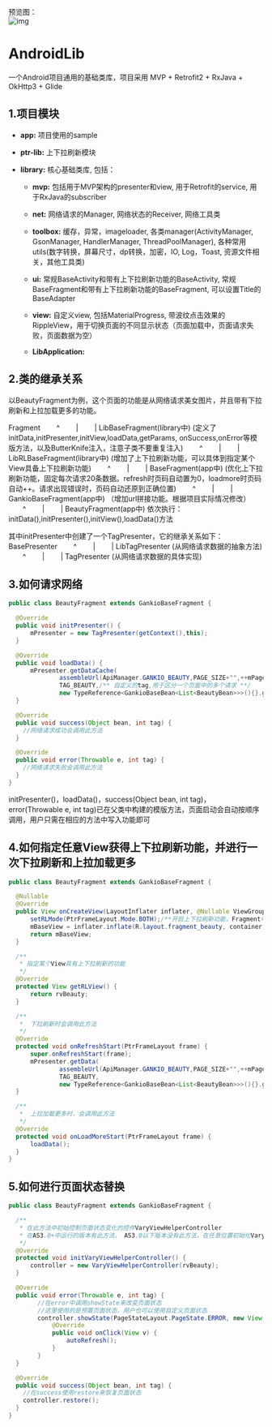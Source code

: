 预览图：  
![img](./preview.gif)

# AndroidLib
一个Android项目通用的基础类库，项目采用 MVP + Retrofit2 + RxJava + OkHttp3 + Glide

## 1.项目模块
- **app:** 项目使用的sample

- **ptr-lib:** 上下拉刷新模块

- **library:** 核心基础类库, 包括：

  - **mvp:** 包括用于MVP架构的presenter和view, 用于Retrofit的service, 用于RxJava的subscriber

  - **net:** 网络请求的Manager, 网络状态的Receiver, 网络工具类

  - **toolbox:** 缓存，异常，imageloader, 各类manager(ActivityManager, GsonManager, HandlerManager, ThreadPoolManager), 各种常用utils(数字转换，屏幕尺寸，dp转换，加密，IO, Log，Toast, 资源文件相关，其他工具类)

  - **ui:** 常规BaseActivity和带有上下拉刷新功能的BaseActivity, 常规BaseFragment和带有上下拉刷新功能的BaseFragment, 可以设置Title的BaseAdapter

  - **view:** 自定义view, 包括MaterialProgress, 带波纹点击效果的RippleView，用于切换页面的不同显示状态（页面加载中，页面请求失败，页面数据为空）

  - **LibApplication:**

## 2.类的继承关系
以BeautyFragment为例，这个页面的功能是从网络请求美女图片，并且带有下拉刷新和上拉加载更多的功能。

Fragment
　　^
　　|
　　|
LibBaseFragment(library中)
(定义了initData,initPresenter,initView,loadData,getParams, onSuccess,onError等模版方法，以及ButterKnife注入，注意子类不要重复注入)
　　^
　　|
　　|
LibRLBaseFragment(library中)
(增加了上下拉刷新功能，可以具体到指定某个View具备上下拉刷新功能)
　　^
　　|
　　|
BaseFragment(app中)
(优化上下拉刷新功能，固定每次请求20条数据。refresh时页码自动置为0，loadmore时页码自动++。请求出现错误时，页码自动还原到正确位置)
　　^
　　|
　　|
GankioBaseFragment(app中)
（增加url拼接功能。根据项目实际情况修改）
　　^
　　|
　　|
BeautyFragment(app中)
依次执行：initData(),initPresenter(),initView(),loadData()方法

其中initPresenter中创建了一个TagPresenter，它的继承关系如下：
BasePresenter<V>
　　^
　　|
　　|
LibTagPresenter<V>
(从网络请求数据的抽象方法)
　　^
　　|
　　|
TagPresenter
(从网络请求数据的具体实现)

## 3.如何请求网络
```java
public class BeautyFragment extends GankioBaseFragment {

  @Override
  public void initPresenter() {
      mPresenter = new TagPresenter(getContext(),this);
  }

  @Override
  public void loadData() {
      mPresenter.getDataCache(
              assembleUrl(ApiManager.GANKIO_BEAUTY,PAGE_SIZE+"",++mPageNo+""),/** url **/
              TAG_BEAUTY,/** 自定义的tag,用于区分一个页面中的多个请求 **/
              new TypeReference<GankioBaseBean<List<BeautyBean>>>(){}.getType());/** 数据解析成GankioBaseBean<List<BeautyBean>>类型，并在success中得到此bean对象 **/
  }

  @Override
  public void success(Object bean, int tag) {
    //网络请求成功会调用此方法
  }

  @Override
  public void error(Throwable e, int tag) {
    //网络请求失败会调用此方法
  }
}
```
initPresenter()，loadData()，success(Object bean, int tag)，error(Throwable e, int tag)已在父类中构建的模版方法，页面启动会自动按顺序调用，用户只需在相应的方法中写入功能即可

## 4.如何指定任意View获得上下拉刷新功能，并进行一次下拉刷新和上拉加载更多
```java
public class BeautyFragment extends GankioBaseFragment {

  @Nullable
  @Override
  public View onCreateView(LayoutInflater inflater, @Nullable ViewGroup container, @Nullable Bundle savedInstanceState) {
      setRLMode(PtrFrameLayout.Mode.BOTH);/**开启上下拉刷新功能，Fragment中在onCreateView中调用此方法；Activity中在setContentView之前调用此方法**/
      mBaseView = inflater.inflate(R.layout.fragment_beauty, container, false);
      return mBaseView;
  }

  /**
   * 指定某个View具有上下拉刷新的功能
   */
  @Override
  protected View getRLView() {
      return rvBeauty;
  }

  /**
   *  下拉刷新时会调用此方法
   */
  @Override
  protected void onRefreshStart(PtrFrameLayout frame) {
      super.onRefreshStart(frame);
      mPresenter.getData(
              assembleUrl(ApiManager.GANKIO_BEAUTY,PAGE_SIZE+"",++mPageNo+""),
              TAG_BEAUTY,
              new TypeReference<GankioBaseBean<List<BeautyBean>>>(){}.getType());
  }

  /**
   *  上拉加载更多时，会调用此方法
   */
  @Override
  protected void onLoadMoreStart(PtrFrameLayout frame) {
      loadData();
  }
}
```


## 5.如何进行页面状态替换
```java
public class BeautyFragment extends GankioBaseFragment {

  /**
   * 在此方法中初始控制页面状态变化的控件VaryViewHelperController
   * 在AS3.0+中运行的版本有此方法， AS3.0以下版本没有此方法，在任意位置初始化VaryViewHelperController即可
   */
  @Override
  protected void initVaryViewHelperController() {
      controller = new VaryViewHelperController(rvBeauty);
  }

  @Override
  public void error(Throwable e, int tag) {
        //在error中调用showState来改变页面状态
        //这里使用的是预置页面状态，用户也可以使用自定义页面状态
        controller.showState(PageStateLayout.PageState.ERROR, new View.OnClickListener() {
            @Override
            public void onClick(View v) {
                autoRefresh();
            }
        }
  }

  @Override
  public void success(Object bean, int tag) {
    //在success使用restore来恢复页面状态
    controller.restore();
  }
}
```
